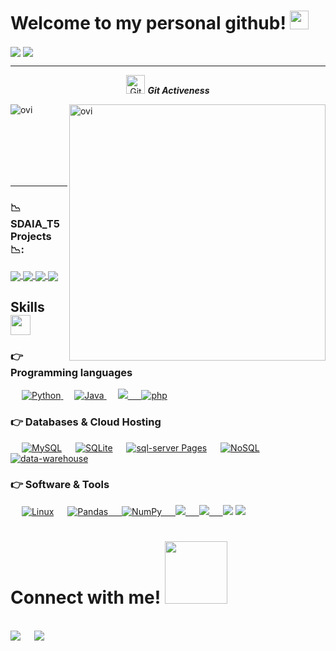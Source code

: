 


</p>
<h1> Welcome to my personal github! <img src = "https://raw.githubusercontent.com/MartinHeinz/MartinHeinz/master/wave.gif" width = 30px> </h1>



  <img align="center" src="https://github-readme-stats.vercel.app/api?username=alaanouud&show_icons=true&count_private=true&include_all_commits=true&hide=stars&theme=white" />
</a>


 <img align="center" src="https://github-readme-streak-stats.herokuapp.com/?user=alaanouud&include_all_commits=true&count_private=true&theme=white" />
</a>

<!-- ![Github Stats](https://github-readme-stats.vercel.app/api?username=alaanouud&show_icons=true&count_private=true&include_all_commits=true&hide=stars&theme=white)
![LachlanDev github streak](https://github-readme-streak-stats.herokuapp.com/?user=alaanouud&include_all_commits=true&count_private=true&theme="white/>)
 -->
 
<hr>
<p align="center">
 <img src="https://media.giphy.com/media/W5eoZHPpUx9sapR0eu/giphy.gif" width="30px" alt="Git"/>&nbsp;<i><b>Git Activeness</b></i></p>
 
<p><img align="left" src="https://github-readme-stats.vercel.app/api/top-langs?username=alaanouud&show_icons=true&locale=en&layout=compact&theme=gruvbox" alt="ovi" /></p>
<p>&nbsp;<img align="right" src="https://github-readme-stats.vercel.app/api?username=alaanouud&show_icons=true&locale=en&theme=gruvbox" alt="ovi" width="410" /></p>
<br><br><br><br><br>

<hr>











### 📉 SDAIA_T5 Projects 📉:
  
<a href="https://github.com/alaanouud/EDA-Project.git">
  <img align="center" src="https://github-readme-stats.vercel.app/api/pin/?username=alaanouud&repo=EDA-Project&theme=white" />
</a>

<a href="https://github.com/alaanouud/Regression-Project.git">
 <img align="center" src="https://github-readme-stats.vercel.app/api/pin/?username=alaanouud&repo=Regression-Project&theme=white" />
</a>

<a href="https://github.com/alaanouud/Classification-Project.git">
  <img align="center" src="https://github-readme-stats.vercel.app/api/pin/?username=alaanouud&repo=Classification-Project&theme=white" />
</a>

<a href="https://github.com/alaanouud/NLP-Project.git">
 <img align="center" src="https://github-readme-stats.vercel.app/api/pin/?username=alaanouud&repo=NLP-Project&theme=white" />

</a>


<h2> Skills <img src = "https://media2.giphy.com/media/QssGEmpkyEOhBCb7e1/giphy.gif?cid=ecf05e47a0n3gi1bfqntqmob8g9aid1oyj2wr3ds3mg700bl&rid=giphy.gif" width = 32px> </h2>

### 👉 Programming languages

<p align="left"> 
  
&emsp;
<a href="https://python.org/">
    <img alt="Python" src="https://img.shields.io/badge/Python-FFD43B?style=for-the-badge&logo=python&logoColor=darkgreen"/>
  </a>
  &emsp;
<a href="https://www.java.com/en/">
    <img alt="Java" src="https://img.shields.io/badge/Java-ED8B00?style=for-the-badge&logo=java&logoColor=white"/>
  </a>
   &emsp;
<a href="#"><img src="http://img.shields.io/badge/c%23%20-%23239120?style=for-the-badge&logo=c-sharp&logoColor=white">
  &emsp;
    <a href="https://www.php.net/
/php-explained//"><img alt="php" src="https://img.shields.io/badge/php-07405E?style=for-the-badge&logo=php&logoColor=white"></a>





### 👉 Databases & Cloud Hosting
<p align="left">
  &emsp;
    <a href="https://www.mysql.com/"><img alt="MySQL" src="https://img.shields.io/badge/MySQL-00000F?style=for-the-badge&logo=mysql&logoColor=white"></a>
  &emsp;
    <a href="https://www.sqlite.org/"><img alt="SQLite" src ="https://img.shields.io/badge/SQLite-07405E?style=for-the-badge&logo=sqlite&logoColor=white"/></a>
 &emsp;
    <a href="https://https://www.microsoft.com/en-us/sql-server/sql-server-downloads"><img alt="sql-server Pages" src="https://img.shields.io/badge/sql-server-FF6F00?style=for-the-badge&logo"></a>
&emsp;
    <a href="https://www.mongodb.com/nosql-explained/"><img alt="NoSQL" src="https://img.shields.io/badge/NoSQL-07405E?style=for-the-badge&logo=NoSQL&logoColor=white"></a>
&emsp;
    <a href="https://www.cloudera.com/products/data-warehouse.html/nosql-explained/"><img alt="data-warehouse" src="https://img.shields.io/badge/data-warehouse-07405E?style=for-the-badge&logo=NoSQL&logoColor=white"></a>

  

 ### 👉 Software & Tools
<p>
  &emsp;
    <a href="#"><img alt="Linux" src="https://img.shields.io/badge/Linux-FCC624?style=for-the-badge&logo=linux&logoColor=black"></a>
  &emsp;
<a href="#"><img alt="Pandas" src="https://img.shields.io/badge/pandas-%23150458?style=for-the-badge&logo=pandas&logoColor=white" />
  &emsp;
<a href="#"><img alt="NumPy" src="https://img.shields.io/badge/numpy-%23013243?style=for-the-badge&logo=numpy&logoColor=white" />
  &emsp;
<a href="#"><img src="https://img.shields.io/badge/jquery%20-%230769AD?style=for-the-badge&logo=jquery&logoColor=white"/>
  &emsp;
<a href="#"><img src="https://img.shields.io/badge/-Sass-cc6699?style=for-the-badge&logo=sass&logoColor=ffffff">
  &emsp;
   <a href="#"><img src="https://img.shields.io/badge/Visual_Studio_Code-0078D4?style=for-the-badge&logo=visual%20studio%20code&logoColor=white"></a>
    <a href="#"><img src="https://img.shields.io/badge/ETL-FCC624?style=for-the-badge&logo=ETL&logoColor=black"></a>

 
  
  
  
  
  
  
  
  
  
  
  
  
  
  <h1> Connect with me! <img src='https://raw.githubusercontent.com/ShahriarShafin/ShahriarShafin/main/Assets/handshake.gif' width="100px"></h1>
<br>	
<a target="_blank" href="https://www.linkedin.com/in/alanoud-almutairi-0236151ab/"><img src="https://img.shields.io/badge/-LinkedIn-0077B5?style=for-the-badge&logo=Linkedin&logoColor=white"></img></a>
&emsp;
<a target="_blank" href="mailto:alaanouud@gmail.com"
><img src="https://img.shields.io/badge/-Gmail-D14836?style=for-the-badge&logo=Gmail&logoColor=white"></img></a>
&emsp;

  
  
  
  
  
  


